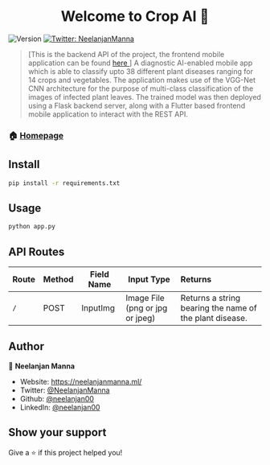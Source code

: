 <h1 align="center">Welcome to Crop AI 👋</h1>
<p>
  <img alt="Version" src="https://img.shields.io/badge/version-1.0-blue.svg?cacheSeconds=2592000" />
  <a href="https://twitter.com/NeelanjanManna" target="_blank">
    <img alt="Twitter: NeelanjanManna" src="https://img.shields.io/twitter/follow/NeelanjanManna.svg?style=social" />
  </a>
</p>

> [This is the backend API of the project, the frontend mobile application can be found <a href="https://google.com"> here </a>] A diagnostic AI-enabled mobile app which is able to classify upto 38 different plant diseases ranging for 14 crops and vegetables. The application makes use of the VGG-Net CNN architecture for the purpose of multi-class classification of the images of infected plant leaves. The trained model was then deployed using a Flask backend server, along with a Flutter based frontend mobile application to interact with the REST API.

### 🏠 [Homepage](https://github.com/neelanjan00/Crop-AI)

## Install

```sh
pip install -r requirements.txt
```

## Usage

```sh
python app.py
```
## API Routes
| Route  | Method | Field Name | Input Type | Returns |
|:-------|--------|------------|------------|:------------|
| `/`  |    POST    | InputImg | Image File (png or jpg or jpeg) | Returns a string bearing the name of the plant disease. |

## Author

👤 **Neelanjan Manna**

* Website: https://neelanjanmanna.ml/
* Twitter: [@NeelanjanManna](https://twitter.com/NeelanjanManna)
* Github: [@neelanjan00](https://github.com/neelanjan00)
* LinkedIn: [@neelanjan00](https://linkedin.com/in/neelanjan00)

## Show your support

Give a ⭐️ if this project helped you!

